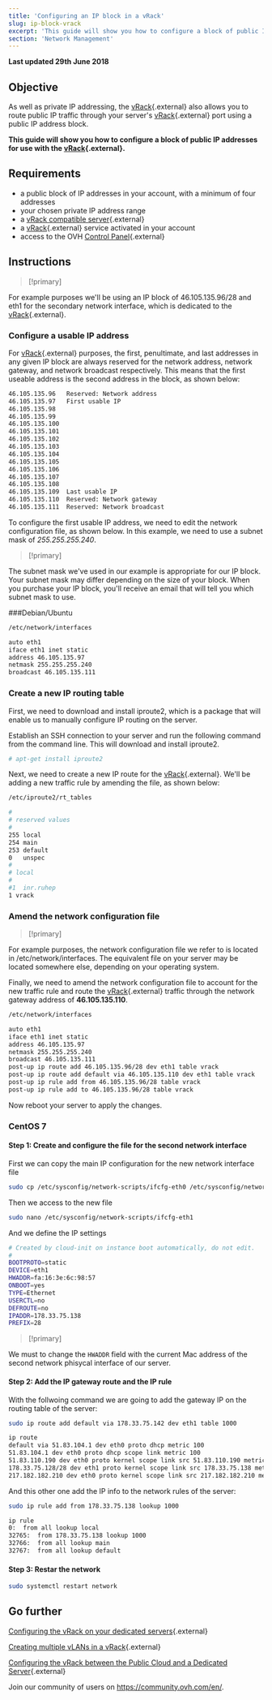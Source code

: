 ```yaml
---
title: 'Configuring an IP block in a vRack'
slug: ip-block-vrack
excerpt: 'This guide will show you how to configure a block of public IP addresses for use with the vRack.'
section: 'Network Management'
---
```


**Last updated 29th June 2018**

## Objective

As well as private IP addressing, the [vRack](https://www.ovh.co.uk/solutions/vrack/){.external} also allows you to route public IP traffic through your server's [vRack](https://www.ovh.co.uk/solutions/vrack/){.external} port using a public IP address block.

**This guide will show you how to configure a block of public IP addresses for use with the [vRack](https://www.ovh.co.uk/solutions/vrack/){.external}.**

## Requirements

* a public block of IP addresses in your account, with a minimum of four addresses
* your chosen private IP address range
* a [vRack compatible server](https://www.ovh.co.uk/dedicated_servers/){.external}
* a [vRack](https://www.ovh.co.uk/solutions/vrack/){.external} service activated in your account
* access to the OVH [Control Panel](https://www.ovh.com/auth/?action=gotomanager){.external}

## Instructions

> [!primary]
>
For example purposes we'll be using an IP block of 46.105.135.96/28 and eth1 for the secondary network interface, which is dedicated to the [vRack](https://www.ovh.co.uk/solutions/vrack/){.external}.
>

### Configure a usable IP address

For [vRack](https://www.ovh.co.uk/solutions/vrack/){.external} purposes, the first, penultimate, and last addresses in any given IP block are always reserved for the network address, network gateway, and network broadcast respectively. This means that the first useable address is the second address in the block, as shown below:

```sh
46.105.135.96   Reserved: Network address
46.105.135.97   First usable IP
46.105.135.98
46.105.135.99
46.105.135.100
46.105.135.101
46.105.135.102
46.105.135.103
46.105.135.104
46.105.135.105
46.105.135.106
46.105.135.107
46.105.135.108
46.105.135.109  Last usable IP
46.105.135.110  Reserved: Network gateway
46.105.135.111  Reserved: Network broadcast
```

To configure the first usable IP address, we need to edit the network configuration file, as shown below. In this example, we need to use a subnet mask of *255.255.255.240*.

> [!primary]
>
The subnet mask we've used in our example is appropriate for our IP block. Your subnet mask may differ depending on the size of your block. When you purchase your IP block, you'll receive an email that will tell you which subnet mask to use.
>

###Debian/Ubuntu

```sh
/etc/network/interfaces

auto eth1
iface eth1 inet static
address 46.105.135.97
netmask 255.255.255.240
broadcast 46.105.135.111
```
### Create a new IP routing table

First, we need to download and install iproute2, which is a package that will enable us to manually configure IP routing on the server.

Establish an SSH connection to your server and run the following command from the command line. This will download and install iproute2.

```sh
# apt-get install iproute2
```

Next, we need to create a new IP route for the [vRack](https://www.ovh.co.uk/solutions/vrack/){.external}. We'll be adding a new traffic rule by amending the file, as shown below:

```sh
/etc/iproute2/rt_tables

#
# reserved values
#
255	local
254	main
253	default
0	unspec
#
# local
#
#1	inr.ruhep
1 vrack
```

### Amend the network configuration file

> [!primary]
>
For example purposes, the network configuration file we refer to is located in /etc/network/interfaces. The equivalent file on your server may be located somewhere else, depending on your operating system.
>


Finally, we need to amend the network configuration file to account for the new traffic rule and route the [vRack](https://www.ovh.co.uk/solutions/vrack/){.external} traffic through the network gateway address of **46.105.135.110**.

```sh
/etc/network/interfaces

auto eth1
iface eth1 inet static
address 46.105.135.97
netmask 255.255.255.240
broadcast 46.105.135.111
post-up ip route add 46.105.135.96/28 dev eth1 table vrack
post-up ip route add default via 46.105.135.110 dev eth1 table vrack
post-up ip rule add from 46.105.135.96/28 table vrack
post-up ip rule add to 46.105.135.96/28 table vrack
```

Now reboot your server to apply the changes.

### CentOS 7

#### Step 1: Create and configure the file for the second network interface

First we can copy the main IP configuration for the new network interface file

```sh
sudo cp /etc/sysconfig/network-scripts/ifcfg-eth0 /etc/sysconfig/network-scripts/ifcfg-eth1
```
Then we access to the new file
```sh
sudo nano /etc/sysconfig/network-scripts/ifcfg-eth1
```
And we define the IP settings
```sh
# Created by cloud-init on instance boot automatically, do not edit.
#
BOOTPROTO=static
DEVICE=eth1
HWADDR=fa:16:3e:6c:98:57
ONBOOT=yes
TYPE=Ethernet
USERCTL=no
DEFROUTE=no
IPADDR=178.33.75.138
PREFIX=28
```
> [!primary]
>
We must to change the ```HWADDR``` field with the current Mac address of the second network phisycal interface of our server.
>

#### Step 2: Add the IP gateway route and the IP rule

With the follwoing command we are going to add the gateway IP on the routing table of the server:
```sh
sudo ip route add default via 178.33.75.142 dev eth1 table 1000
```
```sh
ip route
default via 51.83.104.1 dev eth0 proto dhcp metric 100 
51.83.104.1 dev eth0 proto dhcp scope link metric 100 
51.83.110.190 dev eth0 proto kernel scope link src 51.83.110.190 metric 100 
178.33.75.128/28 dev eth1 proto kernel scope link src 178.33.75.138 metric 101 
217.182.182.210 dev eth0 proto kernel scope link src 217.182.182.210 metric 100 
```
And this other one add the IP info to the network rules of the server:
```sh
sudo ip rule add from 178.33.75.138 lookup 1000
```
```sh
ip rule
0:	from all lookup local 
32765:	from 178.33.75.138 lookup 1000 
32766:	from all lookup main 
32767:	from all lookup default 
```

#### Step 3: Restar the network

```sh
sudo systemctl restart network
```


## Go further

[Configuring the vRack on your dedicated servers](https://docs.ovh.com/gb/en/dedicated/configuring-vrack-on-dedicated-servers/){.external}

[Creating multiple vLANs in a vRack](https://docs.ovh.com/gb/en/dedicated/multiple-vlans/){.external}

[Configuring the vRack between the Public Cloud and a Dedicated Server](https://docs.ovh.com/gb/en/dedicated/vrack-pci-ds/){.external}

Join our community of users on <https://community.ovh.com/en/>.
